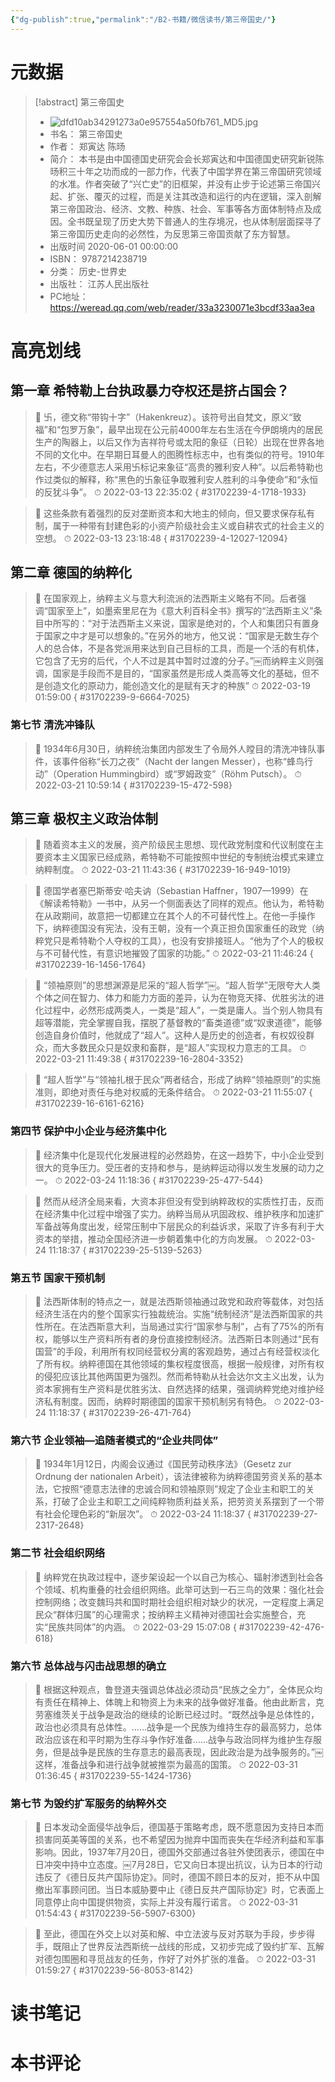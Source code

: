 ```yaml
---
{"dg-publish":true,"permalink":"/B2-书籍/微信读书/第三帝国史/"}
---
```


# 元数据
> [!abstract] 第三帝国史
> - ![dfd10ab34291273a0e957554a50fb761_MD5.jpg](/img/user/images/dfd10ab34291273a0e957554a50fb761_MD5.jpg)
> - 书名： 第三帝国史
> - 作者： 郑寅达 陈旸
> - 简介： 本书是由中国德国史研究会会长郑寅达和中国德国史研究新锐陈旸积三十年之功而成的一部力作，代表了中国学界在第三帝国研究领域的水准。作者突破了“兴亡史”的旧框架，并没有止步于论述第三帝国兴起、扩张、覆灭的过程，而是关注其改造和运行的内在逻辑，深入剖解第三帝国政治、经济、文教、种族、社会、军事等各方面体制特点及成因。全书既呈现了历史大势下普通人的生存境况，也从体制层面探寻了第三帝国历史走向的必然性，为反思第三帝国贡献了东方智慧。
> - 出版时间 2020-06-01 00:00:00
> - ISBN： 9787214238719
> - 分类： 历史-世界史
> - 出版社： 江苏人民出版社
> - PC地址：https://weread.qq.com/web/reader/33a3230071e3bcdf33aa3ea

# 高亮划线

## 第一章 希特勒上台执政暴力夺权还是挤占国会？

> 📌 卐，德文称“带钩十字”（Hakenkreuz）。该符号出自梵文，原义“致福”和“包罗万象”，最早出现在公元前4000年左右生活在今伊朗境内的居民生产的陶器上，以后又作为吉祥符号或太阳的象征（日轮）出现在世界各地不同的文化中。在早期日耳曼人的图腾性标志中，也有类似的符号。1910年左右，不少德意志人采用卐标记来象征“高贵的雅利安人种”。以后希特勒也作过类似的解释，称“黑色的卐象征争取雅利安人胜利的斗争使命”和“永恒的反犹斗争”。 
> ⏱ 2022-03-13 22:35:02
{ #31702239-4-1718-1933}


> 📌 这些条款有着强烈的反对垄断资本和大地主的倾向，但又要求保存私有制，属于一种带有封建色彩的小资产阶级社会主义或自耕农式的社会主义的空想。 
> ⏱ 2022-03-13 23:18:48
{ #31702239-4-12027-12094}


## 第二章 德国的纳粹化

> 📌 在国家观上，纳粹主义与意大利流派的法西斯主义略有不同。后者强调“国家至上”，如墨索里尼在为《意大利百科全书》撰写的“法西斯主义”条目中所写的：“对于法西斯主义来说，国家是绝对的，个人和集团只有置身于国家之中才是可以想象的。”在另外的地方，他又说：“国家是无数生存个人的总合体，不是各党派用来达到自己目标的工具，而是一个活的有机体，它包含了无穷的后代，个人不过是其中暂时过渡的分子。”￼而纳粹主义则强调，国家是手段而不是目的，“国家虽然是形成人类高等文化的基础，但不是创造文化的原动力，能创造文化的是赋有天才的种族” 
> ⏱ 2022-03-19 01:59:00
{ #31702239-9-6664-7025}


### 第七节 清洗冲锋队

> 📌 1934年6月30日，纳粹统治集团内部发生了令局外人瞠目的清洗冲锋队事件，该事件俗称“长刀之夜”（Nacht der langen Messer），也称“蜂鸟行动”（Operation Hummingbird）或“罗姆政变”（Röhm Putsch）。 
> ⏱ 2022-03-21 10:59:14
{ #31702239-15-472-598}


## 第三章 极权主义政治体制

> 📌 随着资本主义的发展，资产阶级民主思想、现代政党制度和代议制度在主要资本主义国家已经成熟，希特勒不可能按照中世纪的专制统治模式来建立纳粹制度。 
> ⏱ 2022-03-21 11:43:36
{ #31702239-16-949-1019}


> 📌 德国学者塞巴斯蒂安·哈夫讷（Sebastian Haffner，1907—1999）在《解读希特勒》一书中，从另一个侧面表达了同样的观点。他认为，希特勒在从政期间，故意把一切都建立在其个人的不可替代性上。在他一手操作下，纳粹德国没有宪法，没有王朝，没有一个真正担负国家重任的政党（纳粹党只是希特勒个人夺权的工具），也没有安排接班人。“他为了个人的极权与不可替代性，有意识地摧毁了国家的功能。” 
> ⏱ 2022-03-21 11:46:24
{ #31702239-16-1456-1764}


> 📌 “领袖原则”的思想渊源是尼采的“超人哲学”￼。“超人哲学”无限夸大人类个体之间在智力、体力和能力方面的差异，认为在物竞天择、优胜劣汰的进化过程中，必然形成两类人，一类是“超人”，一类是庸人。当个别人物具有超等潜能，完全掌握自我，摆脱了基督教的“畜类道德”或“奴隶道德”，能够创造自身价值时，他就成了“超人”。这种人是历史的创造者，有权奴役群众，而大多数民众只是奴隶和畜群，是“超人”实现权力意志的工具。 
> ⏱ 2022-03-21 11:49:38
{ #31702239-16-2804-3352}


> 📌 “超人哲学”与“领袖扎根于民众”两者结合，形成了纳粹“领袖原则”的实施准则，即绝对责任与绝对权威的无条件结合。 
> ⏱ 2022-03-21 11:55:07
{ #31702239-16-6161-6216}


### 第四节 保护中小企业与经济集中化

> 📌 经济集中化是现代化发展进程的必然趋势，在这一趋势下，中小企业受到很大的竞争压力。受压者的支持和参与，是纳粹运动得以发生发展的动力之一。 
> ⏱ 2022-03-24 11:18:36
{ #31702239-25-477-544}


> 📌 然而从经济全局来看，大资本非但没有受到纳粹政权的实质性打击，反而在经济集中化过程中增强了实力。纳粹当局从巩固政权、维护秩序和加速扩军备战等角度出发，经常压制中下层民众的利益诉求，采取了许多有利于大资本的举措，推动全国经济进一步朝着集中化的方向发展。 
> ⏱ 2022-03-24 11:18:37
{ #31702239-25-5139-5263}


### 第五节 国家干预机制

> 📌 法西斯体制的特点之一，就是法西斯领袖通过政党和政府等载体，对包括经济生活在内的整个国家实行独裁统治。实施“统制经济”是法西斯国家的共性所在。在法西斯意大利，当局通过实行“国家参与制”，占有了75%的所有权，能够以生产资料所有者的身份直接控制经济。法西斯日本则通过“民有国营”的手段，利用所有权同经营权分离的客观趋势，通过占有经营权淡化了所有权。纳粹德国在其他领域的集权程度很高，根据一般规律，对所有权的侵犯应该比其他两国更为强烈。然而希特勒从社会达尔文主义出发，认为资本家拥有生产资料是优胜劣汰、自然选择的结果，强调纳粹党绝对维护经济私有制度。因而，纳粹时期德国的国家干预机制另有特色。 
> ⏱ 2022-03-24 11:18:37
{ #31702239-26-471-764}


### 第六节 企业领袖—追随者模式的“企业共同体”

> 📌 1934年1月12日，内阁会议通过《国民劳动秩序法》（Gesetz zur Ordnung der nationalen Arbeit），该法律被称为纳粹德国劳资关系的基本法，它按照“德意志法律的忠诚合同和领袖原则”规定了企业主和职工的关系，打破了企业主和职工之间纯粹物质利益关系，把劳资关系摆到了一个带有社会伦理色彩的“新层次”。 
> ⏱ 2022-03-24 11:18:37
{ #31702239-27-2317-2648}


### 第二节 社会组织网络

> 📌 纳粹党在执政过程中，逐步架设起一个以自己为核心、辐射渗透到社会各个领域、机构重叠的社会组织网络。此举可达到一石三鸟的效果：强化社会控制网络；改变魏玛共和国时期社会组织相对缺少的状况，一定程度上满足民众“群体归属”的心理需求；按纳粹主义精神对德国社会实施整合，充实“民族共同体”的内涵。 
> ⏱ 2022-03-29 15:07:08
{ #31702239-42-476-618}


### 第六节 总体战与闪击战思想的确立

> 📌 根据这种观点，鲁登道夫强调总体战必须动员“民族之全力”，全体民众均有责任在精神上、体魄上和物资上为未来的战争做好准备。他由此断言，克劳塞维茨关于战争是政治的继续的论断已经过时。“既然战争是总体性的，政治也必须具有总体性。……战争是一个民族为维持生存的最高努力，总体政治应该在和平时期为生存斗争作好准备……战争与政治同样为维护生存服务，但是战争是民族的生存意志的最高表现，因此政治是为战争服务的。”￼这样，准备战争和进行战争就被推崇为最高的国策。 
> ⏱ 2022-03-31 01:36:45
{ #31702239-55-1424-1736}


### 第七节 为毁约扩军服务的纳粹外交

> 📌 日本发动全面侵华战争后，德国基于策略考虑，既不愿意因为支持日本而损害同英美等国的关系，也不希望因为抛弃中国而丧失在华经济利益和军事影响。因此，1937年7月20日，德国外交部通过各驻外使团表示，德国在中日冲突中持中立态度。￼7月28日，它又向日本提出抗议，认为日本的行动违反了《德日反共产国际协定》。同时，德国不顾日本的反对，拒不从中国撤出军事顾问团。当日本威胁要中止《德日反共产国际协定》时，它表面上同意停止向中国提供物资，实际上并没有履行诺言。 
> ⏱ 2022-03-31 01:54:43
{ #31702239-56-5907-6300}


> 📌 至此，德国在外交上以对英和解、中立法波与反对苏联为手段，步步得手，既阻止了世界反法西斯统一战线的形成，又初步完成了毁约扩军、瓦解对德包围圈和寻觅战友的任务，作好了对外扩张的准备。 
> ⏱ 2022-03-31 01:59:27
{ #31702239-56-8053-8142}


# 读书笔记

# 本书评论
